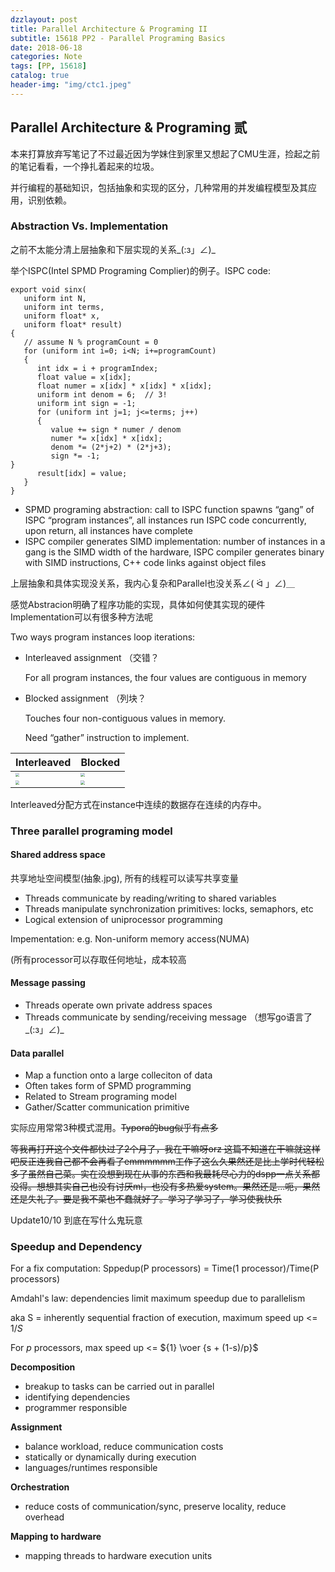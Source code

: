 ```yaml
---
dzzlayout: post
title: Parallel Architecture & Programing II
subtitle: 15618 PP2 - Parallel Programing Basics
date: 2018-06-18
categories: Note
tags: [PP, 15618]
catalog: true
header-img: "img/ctc1.jpeg"
---
```


## Parallel Architecture & Programing 贰

本来打算放弃写笔记了不过最近因为学妹住到家里又想起了CMU生涯，捡起之前的笔记看看，一个挣扎着起来的垃圾。

并行编程的基础知识，包括抽象和实现的区分，几种常用的并发编程模型及其应用，识别依赖。

### Abstraction Vs. Implementation

之前不太能分清上层抽象和下层实现的关系\_(:з」∠)\_

举个ISPC(Intel SPMD Programing Complier)的例子。ISPC code:

```
export void sinx(
   uniform int N,
   uniform int terms,
   uniform float* x,
   uniform float* result)
{
   // assume N % programCount = 0
   for (uniform int i=0; i<N; i+=programCount)
   {
      int idx = i + programIndex;
      float value = x[idx];
      float numer = x[idx] * x[idx] * x[idx];
      uniform int denom = 6;  // 3!
      uniform int sign = -1;
      for (uniform int j=1; j<=terms; j++)
      {
         value += sign * numer / denom
         numer *= x[idx] * x[idx];
         denom *= (2*j+2) * (2*j+3);
         sign *= -1;
}
      result[idx] = value;
   }
}
```

* SPMD programing abstraction: call to ISPC function spawns “gang” of ISPC “program instances”, all instances run ISPC code concurrently, upon return, all instances have complete	
* ISPC compiler generates SIMD implementation: number of instances in a gang is the SIMD width of the hardware, ISPC compiler generates binary with SIMD instructions,  C++ code links against object files

上层抽象和具体实现没关系，我内心复杂和Parallel也没关系∠( ᐛ 」∠)＿

感觉Abstracion明确了程序功能的实现，具体如何使其实现的硬件Implementation可以有很多种方法呢

Two ways program instances loop iterations:

* Interleaved assignment （交错？

  For all program instances, the four values are contiguous in memory

* Blocked assignment  （列块？

  Touches four non-contiguous values in memory.

  Need “gather” instruction to implement.

| Interleaved                                                  | Blocked                                                      |
| ------------------------------------------------------------ | ------------------------------------------------------------ |
| <img src="https://raw.githubusercontent.com/YijiaJin/Plot/master/gang2.png" style="zoom:40%"> | <img src="https://raw.githubusercontent.com/YijiaJin/Plot/master/gang1.png" style="zoom:40%"> |
| <img src="https://raw.githubusercontent.com/YijiaJin/Plot/master/gang3.png" style="zoom:40%"> | <img src="https://raw.githubusercontent.com/YijiaJin/Plot/master/gang4.png" style="zoom:40%"> |

Interleaved分配方式在instance中连续的数据存在连续的内存中。

### Three parallel programing model

#### Shared address space

共享地址空间模型(抽象.jpg), 所有的线程可以读写共享变量 

* Threads communicate by reading/writing to shared variables
* Threads manipulate synchronization primitives: locks, semaphors, etc
* Logical extension of uniprocessor programming

Impementation: e.g. Non-uniform memory access(NUMA)

(所有processor可以存取任何地址，成本较高

#### Message passing

* Threads operate own private address spaces
* Threads communicate by sending/receiving message （想写go语言了\_(:з」∠)\_


#### Data parallel

* Map a function onto a large colleciton of data
* Often takes form of SPMD programming
* Related to Stream programing model
* Gather/Scatter communication primitive

实际应用常常3种模式混用。~~Typora的bug似乎有点多~~

~~等我再打开这个文件都快过了2个月了，我在干嘛呀orz 这篇不知道在干嘛就这样吧反正连我自己都不会再看了emmmmmm工作了这么久果然还是比上学时代轻松多了虽然自己菜。实在没想到现在从事的东西和我最耗尽心力的dspp一点关系都没得。想想其实自己也没有讨厌ml，也没有多热爱system。果然还是...呃，果然还是失礼了。要是我不菜也不蠢就好了。学习了学习了，学习使我快乐~~

Update10/10 到底在写什么鬼玩意

### Speedup and Dependency

For a fix computation: Sppedup(P processors) = Time(1 processor)/Time(P processors)

Amdahl's law: dependencies limit maximum speedup due to parallelism

aka S = inherently sequential fraction of execution, maximum speed up <= $1/S$

For *p* processors, max speed up <= ${1} \voer {s + (1-s)/p}$

**Decomposition**

* breakup to tasks can be carried out in parallel 
* identifying dependencies
* programmer responsible

**Assignment**

* balance workload, reduce communication costs
* statically or dynamically during execution
* languages/runtimes responsible

**Orchestration**

* reduce costs of communication/sync, preserve locality, reduce overhead

**Mapping to hardware**

* mapping threads to hardware execution units